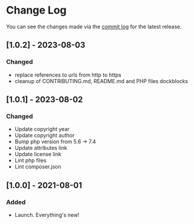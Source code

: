 # Change Log

You can see the changes made via the [commit log](https://github.com/themehybrid/hybrid-contracts/commits/master) for the latest release.

## [1.0.2] - 2023-08-03

### Changed

- replace references to urls from http to https
- cleanup of CONTRIBUTING.md, README.md and PHP files dockblocks

## [1.0.1] - 2023-08-02

### Changed

- Update copyright year
- Update copyright author
- Bump php version from 5.6 -> 7.4
- Update attributes link
- Update license link
- Lint php files
- Lint composer.json

## [1.0.0] - 2021-08-01

### Added

- Launch.  Everything's new!
